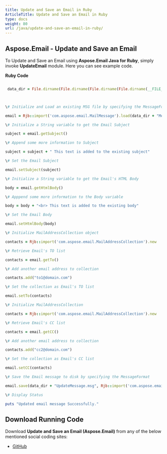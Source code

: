 ```yaml
---
title: Update and Save an Email in Ruby
ArticleTitle: Update and Save an Email in Ruby
type: docs
weight: 80
url: /java/update-and-save-an-email-in-ruby/
---
```


## **Aspose.Email - Update and Save an Email**
To Update and Save an Email using **Aspose.Email Java for Ruby**, simply invoke **UpdateEmail** module. Here you can see example code.

**Ruby Code**

``` ruby

 data_dir = File.dirname(File.dirname(File.dirname(File.dirname(__FILE__)))) + '/data/'



\# Initialize and Load an existing MSG file by specifying the MessageFormat

email = Rjb::import('com.aspose.email.MailMessage').load(data_dir + "Message.msg")

\# Initialize a String variable to get the Email Subject

subject = email.getSubject()

\# Append some more information to Subject

subject = subject + " This text is added to the existing subject"

\# Set the Email Subject

email.setSubject(subject)

\# Initialize a String variable to get the Email's HTML Body

body = email.getHtmlBody()

\# Apppend some more information to the Body variable

body = body + "<br> This text is added to the existing body"

\# Set the Email Body

email.setHtmlBody(body)

\# Initialize MailAddressCollection object

contacts = Rjb::import('com.aspose.email.MailAddressCollection').new

\# Retrieve Email's TO list

contacts = email.getTo()

\# Add another email address to collection

contacts.add("to1@domain.com")

\# Set the collection as Email's TO list

email.setTo(contacts)

\# Initialize MailAddressCollection

contacts = Rjb::import('com.aspose.email.MailAddressCollection').new

\# Retrieve Email's CC list

contacts = email.getCC()

\# Add another email address to collection

contacts.add("cc2@domain.com")

\# Set the collection as Email's CC list

email.setCC(contacts)

\# Save the Email message to disk by specifying the MessageFormat

email.save(data_dir + "UpdateMessage.msg", Rjb::import('com.aspose.email.MailMessageSaveType').getOutlookMessageFormat())

\# Display Status

puts "Updated email message Successfully."

```
## **Download Running Code**
Download **Update and Save an Email (Aspose.Email)** from any of the below mentioned social coding sites:

- [GitHub](https://github.com/aspose-email/Aspose.Email-for-Java/blob/master/Plugins/Aspose_Email_Java_for_Ruby/lib/asposeemailjava/Email/updateemail.rb)
